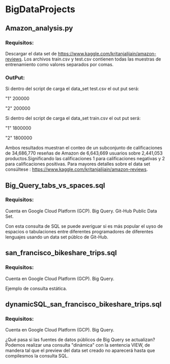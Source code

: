 # BigDataProjects


## Amazon_analysis.py 
### Requisitos:
Descargar el data set de https://www.kaggle.com/kritanjalijain/amazon-reviews. Los archivos train.csv y test.csv contienen todas las muestras de entrenamiento como valores separados por comas.

### OutPut:

Si dentro del script de carga el data_set test.csv el out put será:

"1" 200000

"2" 200000

Si dentro del script de carga el data_set train.csv el out put será:

"1" 1800000

"2" 1800000

Ambos resultados muestran el conteo de un subconjunto de calificaciones de 34,686,770 reseñas de Amazon de 6,643,669 usuarios sobre 2,441,053 productos.Significando las calificaciones 1 para calificaciones negativas y 2 para calificaciones positivas. Para mayores detalles sobre el data set consúltese : https://www.kaggle.com/kritanjalijain/amazon-reviews.

## Big_Query_tabs_vs_spaces.sql 
### Requisitos:

Cuenta en Google Cloud Platform (GCP). Big Query. Git-Hub Public Data Set.

Con esta consulta de SQL se puede averiguar si es más popular el uyso de espacios o tabulaciones entre diferentes programadores de diferentes lenguajes usando un data set públco de Git-Hub.

## san_francisco_bikeshare_trips.sql
### Requisitos:
Cuenta en Google Cloud Platform (GCP). Big Query. 

Ejemplo de consulta estática.

## dynamicSQL_san_francisco_bikeshare_trips.sql
### Requisitos:
Cuenta en Google Cloud Platform (GCP). Big Query.

¿Qué pasa si las fuentes de datos públicos de Big Query se actualizan? Podemos realizar una consulta "dinámica" con la sentencia VIEW, de mandera tal que el preview del data set creado no aparecerá hasta que compilesmos la consulta SQL.
